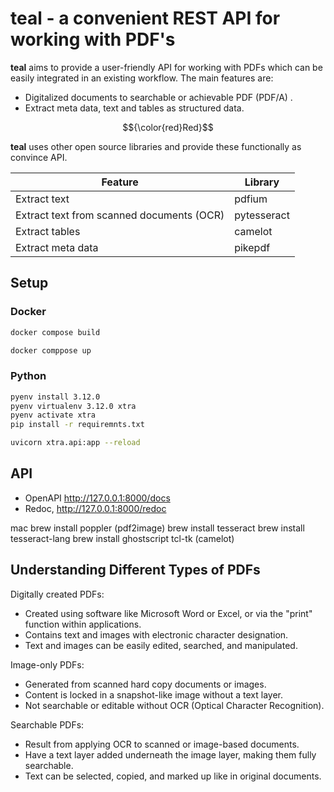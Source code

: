 # teal - a convenient REST API for working with PDF's

**teal** aims to provide a user-friendly API for working with PDFs which can be easily integrated in an existing
workflow. The main features are:

- Digitalized documents to searchable or achievable PDF (PDF/A) .
- Extract meta data, text and tables as structured data.

$${\color{red}Red}$$

**teal** uses other open source libraries and provide these functionally as convince API.

| Feature                                   | Library     |
|-------------------------------------------|-------------|
| Extract text                              | pdfium      |
| Extract text from scanned documents (OCR) | pytesseract |
| Extract tables                            | camelot     |
| Extract meta data                         | pikepdf     |

## Setup

### Docker

```bash
docker compose build
```

```bash
docker comppose up
```

### Python

```bash
pyenv install 3.12.0 
pyenv virtualenv 3.12.0 xtra 
pyenv activate xtra  
pip install -r requiremnts.txt
```

```bash
uvicorn xtra.api:app --reload
```

## API

- OpenAPI http://127.0.0.1:8000/docs
- Redoc, http://127.0.0.1:8000/redoc

mac
brew install poppler (pdf2image)
brew install tesseract
brew install tesseract-lang
brew install ghostscript tcl-tk (camelot)

## Understanding Different Types of PDFs

Digitally created PDFs:

- Created using software like Microsoft Word or Excel, or via the "print" function within applications.
- Contains text and images with electronic character designation.
- Text and images can be easily edited, searched, and manipulated.

Image-only PDFs:

- Generated from scanned hard copy documents or images.
- Content is locked in a snapshot-like image without a text layer.
- Not searchable or editable without OCR (Optical Character Recognition).

Searchable PDFs:

- Result from applying OCR to scanned or image-based documents.
- Have a text layer added underneath the image layer, making them fully searchable.
- Text can be selected, copied, and marked up like in original documents.


